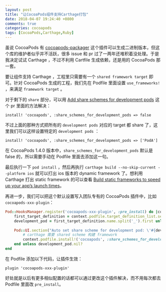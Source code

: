 ```yaml
---
layout: post
title: "让CocoaPods组件支持Carthage打包"
date: 2018-04-07 19:24:40 +0800
comments: true
categories: cocoapods
tags: [CocoaPods,Carthage,Ruby]
---
```


虽说 CocoaPods 有 [cocoapods-packager](https://github.com/CocoaPods/cocoapods-packager) 这个插件可以生成二进制版本，但这个库的维护者似乎并不活跃，很多 issue 和 pr 过了一两年还堆积着没处理。于是我决定试试 Carthage ，不过不利用 Cartfile 生成依赖，还是用的 CocoaPods 那一套。

要让组件支持 Carthage ，工程里只需要有一个 `shared framework target` 即可。针对 CocoaPods 生成的工程，我们先在 Podfile 里面设置  `use_frameworks!` ，来满足  `framework target` 。

<!--more-->

对于剩下的 `share` 部分，可以用 [Add share schemes for development pods](https://github.com/CocoaPods/CocoaPods/pull/5254) 这个 pr 里面的方法解决：

```
install! 'cocoapods', :share_schemes_for_development_pods => false
```
不过上面的那种方式把所有的 `development pods` 对应的 target 都 share 了，这里我们可以这样设置特定的 `development pods` ：

```
install! 'cocoapods', :share_schemes_for_development_pods => ['PodA']
```

在 CocoaPods 1.4.0 版本中，`share_schemes_for_development_pods` 默认是 false 的，所以需要手动在 Podfile 里面去添加这一句。

最后执行一下 `pod install` ，然后再执行 `carthage build --no-skip-current --platform ios` 就可以打出 ios 版本的 dynamic framework 了。想利用 Carthage 打出 static framework 的可以查看 [Build static frameworks to speed up your app’s launch times](https://github.com/Carthage/Carthage/blob/master/Documentation/StaticFrameworks.md)。


再进一步，我们可以把这个默认设置写入团队专有的 CocoaPods 插件中，比如 `cocoapods-xxx-plugin`：

```ruby
Pod::HooksManager.register('cocoapods-xxx-plugin', :pre_install) do |context, _|
	first_target_definition = context.podfile.target_definition_list.select{ |d| d.name != 'Pods' }.first
	development_pod = first_target_definition.name.split('_').first unless first_target_definition.nil?
	    
	Pod::UI.section("Auto set share scheme for development pod: \'#{development_pod}\'") do
		# carthage 需要 shared scheme 构建 framework
		context.podfile.install!('cocoapods', :share_schemes_for_development_pods => [development_pod])
	end unless development_pod.nil?
end
```
在 Podfile 添加以下代码，让插件生效：

```
plugin 'cocoapods-xxx-plugin'
```

好处就是以后有更多相似配置的话都可以通过更改这个插件解决，而不用每次都去 Podfile 里面改 `pre_install`。
